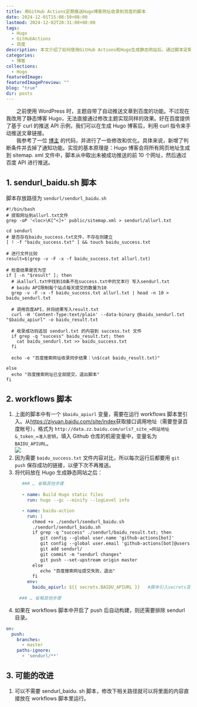 ```yaml
---
title: 用GitHub Actions定期推送Hugo博客网址收录到百度的脚本
date: 2024-12-01T15:08:50+08:00
lastmod: 2024-12-02T20:31:00+08:00
tags:
  - Hugo
  - GitHubActions
  - 百度
description: 本文介绍了如何使用GitHub Actions和Hugo生成静态网站后，通过脚本定期将未被百度收录的网页地址推送至百度。
categories:
  - 博客
collections:
  - Hugo
featuredImage: 
featuredImagePreview: ""
blog: "true"
dir: posts
---
```


‌‌‌‌　　之前使用 WordPress 时，主题自带了自动推送文章到百度的功能。不过现在我改用了静态博客 Hugo，无法直接通过修改主题实现同样的效果。好在百度提供了基于 curl 的推送 API 示例，我们可以在生成 Hugo 博客后，利用 curl 指令来手动推送文章链接。  
‌‌‌‌　　我参考了一位 [博主](https://becool.vip/posts/tech/baidusiterecord/) 的代码，并进行了一些修改和优化。具体来说，新增了判断条件并去掉了通知功能。实现的基本原理是：Hugo 博客会将所有网页地址生成到 sitemap. xml 文件中，脚本从中取出未被成功推送的前 10 个网址，然后通过百度 API 进行推送。

## 1. sendurl_baidu.sh 脚本

脚本存放路径为 `sendurl/sendurl_baidu.sh`

```shell
#!/bin/bash
# 提取网址到allurl.txt文件
grep -oP '<loc>\K[^<]+' public/sitemap.xml > sendurl/allurl.txt

cd sendurl
# 是否存在baidu_success.txt文件，不存在则建立
[ ! -f "baidu_success.txt" ] && touch baidu_success.txt

# 进行文件比较
result=$(grep -v -F -x -f baidu_success.txt allurl.txt)

# 检查结果是否为空
if [ -n "$result" ]; then
  # 从allurl.txt中找到10条不在success.txt中的文本行 写入sendurl.txt
  # baidu API限制每个站点每天提交的数量为10 
  grep -v -F -x -f baidu_success.txt allurl.txt | head -n 10 > baidu_sendurl.txt

  # 调用百度API，并将结果写入result.txt
  curl -H 'Content-Type:text/plain' --data-binary @baidu_sendurl.txt "$baidu_apiurl" -o baidu_result.txt

  # 收录成功则追加 sendurl.txt 的内容到 success.txt 文件
  if grep -q "success" baidu_result.txt; then
    cat baidu_sendurl.txt >> baidu_success.txt
  fi

  echo -e "百度搜索网址收录同步结果：\n$(cat baidu_result.txt)"

else
  echo "百度搜索网址已全部提交，退出脚本"
fi
```

## 2. workflows 脚本

1. 上面的脚本中有一个 `$baidu_apiurl` 变量，需要在运行 workflows 脚本里引入。从<https://ziyuan.baidu.com/site/index>获取接口调用地址（需要登录百度帐号），格式为 `http://data.zz.baidu.com/urls?_site_=网站地址&_token_=准入密钥`，填入 Github 仓库的机密变量中，变量名为 `BAIDU_APIURL`。  
![](attachments/19667991d001d29c3cc7c2d57f21aa15_MD5.png)
2. 因为需要 `baidu_success.txt` 文件内容对比，所以每次运行后都要用 `git push` 保存成功的链接，以便下次不再推送。
3. 将代码放在 Hugo 生成静态网站之后：
```yml
      ### … 省略其他步骤
      
      - name: Build Hugo static files
        run: hugo --gc --minify --logLevel info

      - name: baidu-action
        run: |
          chmod +x ./sendurl/sendurl_baidu.sh
          ./sendurl/sendurl_baidu.sh
          if grep -q "success" ./sendurl/baidu_result.txt; then
             git config --global user.name 'github-actions[bot]'
             git config --global user.email 'github-actions[bot]@users.noreply.github.com'
             git add sendurl/
             git commit -m "sendurl changes"
             git push --set-upstream origin master
          else
             echo "百度搜索网址提交失败，退出"
          fi
        env:
          baidu_apiurl: ${{ secrets.BAIDU_APIURL }}   #脚本引入secrets变量
     
     ### … 省略其他步骤
```
4. 如果在 workflows 脚本中开启了 push 后自动构建，则还需要排除 sendurl 目录。
```yml
on:
  push:
    branches:
      - master
    paths-ignore:
      - 'sendurl/**'
```

## 3. 可能的改进

1. 可以不需要 sendurl_baidu. sh 脚本，修改下相关路径就可以将里面的内容直接放在 workflows 脚本里运行。
